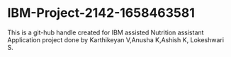 # IBM-Project-2142-1658463581
This is a git-hub handle created for IBM assisted Nutrition assistant Application project done by Karthikeyan V,Anusha K,Ashish K, Lokeshwari S. 
